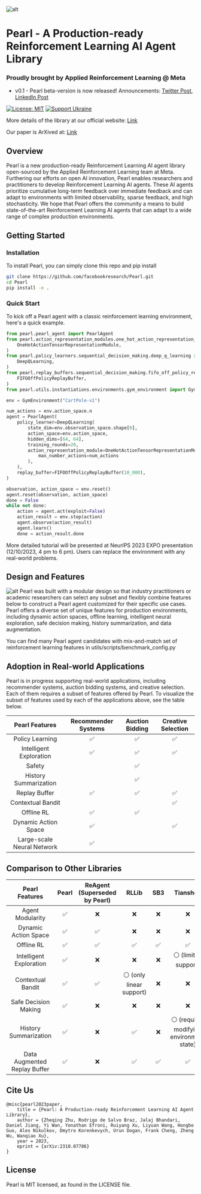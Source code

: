 ![alt](./logo/pearl_long.png)
# Pearl - A Production-ready Reinforcement Learning AI Agent Library
### Proudly brought by Applied Reinforcement Learning @ Meta

- v0.1 - Pearl beta-version is now released! Announcements: [Twitter Post](https://x.com/ZheqingZhu/status/1732880717263352149?s=20), [LinkedIn Post](https://www.linkedin.com/posts/zheqingzhubill_github-facebookresearchpearl-a-production-ready-activity-7138647748102258688-rz-g?utm_source=share&utm_medium=member_desktop)

[![License: MIT](https://img.shields.io/badge/License-MIT-yellow.svg)](https://opensource.org/licenses/MIT)
[![Support Ukraine](https://img.shields.io/badge/Support-Ukraine-FFD500?style=flat&labelColor=005BBB)](https://opensource.fb.com/support-ukraine)

More details of the library at our official website: [Link](https://pearlagent.github.io)

Our paper is ArXived at: [Link](https://chs6.short.gy/pearl_paper)

## Overview
Pearl is a new production-ready Reinforcement Learning AI agent library open-sourced by the Applied Reinforcement Learning team at Meta. Furthering our efforts on open AI innovation, Pearl enables researchers and practitioners to develop Reinforcement Learning AI agents. These AI agents prioritize cumulative long-term feedback over immediate feedback and can adapt to environments with limited observability, sparse feedback, and high stochasticity. We hope that Pearl offers the community a means to build state-of-the-art Reinforcement Learning AI agents that can adapt to a wide range of complex production environments.

## Getting Started

### Installation
To install Pearl, you can simply clone this repo and pip install
```bash
git clone https://github.com/facebookresearch/Pearl.git
cd Pearl
pip install -e .
```

### Quick Start
To kick off a Pearl agent with a classic reinforcement learning environment, here's a quick example.
```py
from pearl.pearl_agent import PearlAgent
from pearl.action_representation_modules.one_hot_action_representation_module import (
    OneHotActionTensorRepresentationModule,
)
from pearl.policy_learners.sequential_decision_making.deep_q_learning import (
    DeepQLearning,
)
from pearl.replay_buffers.sequential_decision_making.fifo_off_policy_replay_buffer import (
    FIFOOffPolicyReplayBuffer,
)
from pearl.utils.instantiations.environments.gym_environment import GymEnvironment

env = GymEnvironment("CartPole-v1")

num_actions = env.action_space.n
agent = PearlAgent(
    policy_learner=DeepQLearning(
        state_dim=env.observation_space.shape[0],
        action_space=env.action_space,
        hidden_dims=[64, 64],
        training_rounds=20,
        action_representation_module=OneHotActionTensorRepresentationModule(
            max_number_actions=num_actions
        ),
    ),
    replay_buffer=FIFOOffPolicyReplayBuffer(10_000),
)

observation, action_space = env.reset()
agent.reset(observation, action_space)
done = False
while not done:
    action = agent.act(exploit=False)
    action_result = env.step(action)
    agent.observe(action_result)
    agent.learn()
    done = action_result.done
```
More detailed tutorial will be presented at NeurIPS 2023 EXPO presentation (12/10/2023, 4 pm to 6 pm). Users can replace the environment with any real-world problems.

## Design and Features
![alt](./logo/agent_interface.png)
Pearl was built with a modular design so that industry practitioners or academic researchers can select any subset and flexibly combine features below to construct a Pearl agent customized for their specific use cases. Pearl offers a diverse set of unique features for production environments, including dynamic action spaces, offline learning, intelligent neural exploration, safe decision making, history summarization, and data augmentation.

You can find many Pearl agent candidates with mix-and-match set of reinforcement learning features in utils/scripts/benchmark_config.py

## Adoption in Real-world Applications
Pearl is in progress supporting real-world applications, including recommender systems, auction bidding systems, and creative selection. Each of them requires a subset of features offered by Pearl. To visualize the subset of features used by each of the applications above, see the table below.
<center>

|Pearl Features | Recommender Systems | Auction Bidding | Creative Selection |
|:-------------:|:-------------------:|:---------------:|:------------------:|
|Policy Learning| ✅ |✅|✅|
|Intelligent Exploration|✅|✅ |✅|
|Safety| | ✅ | |
|History Summarization| | ✅ | |
|Replay Buffer| ✅ |✅ |✅ |
|Contextual Bandit| | |✅|
|Offline RL|✅|✅||
|Dynamic Action Space|✅||✅|
|Large-scale Neural Network|✅|||

</center>

## Comparison to Other Libraries
<center>

|Pearl Features | Pearl  | ReAgent (Superseded by Pearl) | RLLib | SB3|Tianshou | Dopamine |
|:-------------:|:------:|:-----------------------------:|:-----:|:--:|:-----:|:----:|
|Agent Modularity|✅|❌|❌|❌|❌|❌|
|Dynamic Action Space|✅|✅|❌|❌|❌|❌|
|Offline RL|✅|✅|✅|✅|✅|❌|
|Intelligent Exploration|✅|❌|❌|❌|⚪ (limited support)|❌|
|Contextual Bandit|✅|✅|⚪ (only linear support)|❌|❌|❌|
|Safe Decision Making|✅|❌|❌|❌|❌|❌|
|History Summarization|✅|❌|✅|❌|⚪ (requires modifying environment state)|❌|
|Data Augmented Replay Buffer|✅|❌|✅|✅|✅|❌|

</center>

## Cite Us
```
@misc{pearl2023paper,
    title = {Pearl: A Production-ready Reinforcement Learning AI Agent Library},
    author = {Zheqing Zhu, Rodrigo de Salvo Braz, Jalaj Bhandari, Daniel Jiang, Yi Wan, Yonathan Efroni, Ruiyang Xu, Liyuan Wang, Hongbo Guo, Alex Nikulkov, Dmytro Korenkevych, Urun Dogan, Frank Cheng, Zheng Wu, Wanqiao Xu},
    year = 2023,
    eprint = {arXiv:2310.07786}
}
```

## License
Pearl is MIT licensed, as found in the LICENSE file.

